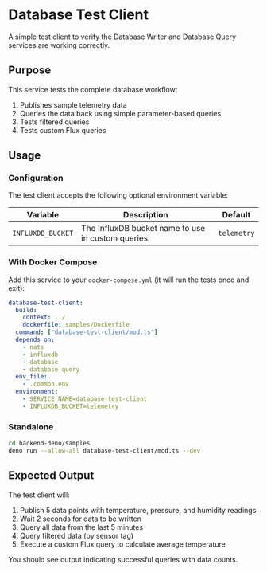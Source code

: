 # Database Test Client

A simple test client to verify the Database Writer and Database Query services are working correctly.

## Purpose

This service tests the complete database workflow:
1. Publishes sample telemetry data
2. Queries the data back using simple parameter-based queries
3. Tests filtered queries
4. Tests custom Flux queries

## Usage

### Configuration

The test client accepts the following optional environment variable:

| Variable | Description | Default |
|----------|-------------|---------|
| `INFLUXDB_BUCKET` | The InfluxDB bucket name to use in custom queries | `telemetry` |

### With Docker Compose

Add this service to your `docker-compose.yml` (it will run the tests once and exit):

```yaml
database-test-client:
  build:
    context: ../
    dockerfile: samples/Dockerfile
  command: ["database-test-client/mod.ts"]
  depends_on:
    - nats
    - influxdb
    - database
    - database-query
  env_file:
    - .common.env
  environment:
    - SERVICE_NAME=database-test-client
    - INFLUXDB_BUCKET=telemetry
```

### Standalone

```bash
cd backend-deno/samples
deno run --allow-all database-test-client/mod.ts --dev
```

## Expected Output

The test client will:
1. Publish 5 data points with temperature, pressure, and humidity readings
2. Wait 2 seconds for data to be written
3. Query all data from the last 5 minutes
4. Query filtered data (by sensor tag)
5. Execute a custom Flux query to calculate average temperature

You should see output indicating successful queries with data counts.
